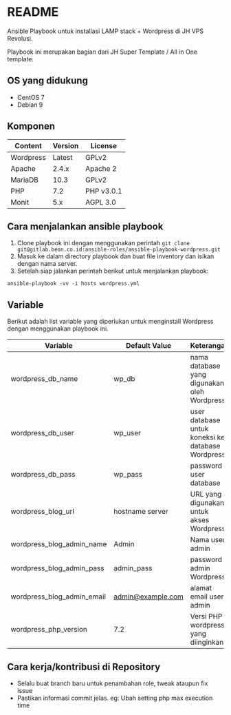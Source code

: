 # README

Ansible Playbook untuk installasi LAMP stack + Wordpress di JH VPS Revolusi.

Playbook ini merupakan bagian dari JH Super Template / All in One template.

## OS yang didukung

- CentOS 7
- Debian 9

## Komponen

| Content | Version | License |
| -----    | ---------- | ------ |
| Wordpress | Latest | GPLv2 |
| Apache | 2.4.x | Apache 2 |
| MariaDB | 10.3 | GPLv2 |
| PHP | 7.2 | PHP v3.0.1 |
| Monit | 5.x | AGPL 3.0 |

## Cara menjalankan ansible playbook

1. Clone playbook ini dengan menggunakan perintah `git clone git@gitlab.beon.co.id:ansible-roles/ansible-playbook-wordpress.git`
2. Masuk ke dalam directory playbook dan buat file inventory dan isikan dengan nama server.
3. Setelah siap jalankan perintah berikut untuk menjalankan playbook:
```shell
ansible-playbook -vv -i hosts wordpress.yml
```

## Variable

Berikut adalah list variable yang diperlukan untuk menginstall Wordpress dengan menggunakan playbook ini.

| Variable | Default Value | Keterangan |
| -----    | ---------- | ------ |
| wordpress_db_name | wp_db | nama database yang digunakan oleh Wordpress |
| wordpress_db_user | wp_user | user database untuk koneksi ke database Wordpress |
| wordpress_db_pass | wp_pass | password user database |
| wordpress_blog_url | hostname server | URL yang digunakan untuk akses Wordpress |
| wordpress_blog_admin_name | Admin | Nama user admin |
| wordpress_blog_admin_pass | admin_pass | password admin Wordpress |
| wordpress_blog_admin_email | admin@example.com | alamat email user admin |
| wordpress_php_version | 7.2 | Versi PHP wordpress yang diinginkan |

## Cara kerja/kontribusi di Repository

* Selalu buat branch baru untuk penambahan role, tweak ataupun fix issue
* Pastikan informasi commit jelas. eg: Ubah setting php max execution time